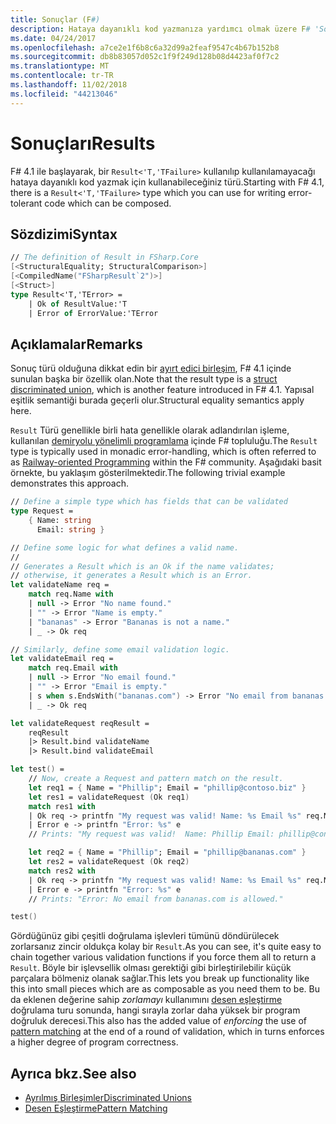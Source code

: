 ```yaml
---
title: Sonuçlar (F#)
description: Hataya dayanıklı kod yazmanıza yardımcı olmak üzere F# 'Sonuç' türünü kullanmayı öğrenin.
ms.date: 04/24/2017
ms.openlocfilehash: a7ce2e1f6b8c6a32d99a2feaf9547c4b67b152b8
ms.sourcegitcommit: db8b83057d052c1f9f249d128b08d4423af0f7c2
ms.translationtype: MT
ms.contentlocale: tr-TR
ms.lasthandoff: 11/02/2018
ms.locfileid: "44213046"
---
```

# <a name="results"></a><span data-ttu-id="bc27b-103">Sonuçları</span><span class="sxs-lookup"><span data-stu-id="bc27b-103">Results</span></span>

<span data-ttu-id="bc27b-104">F# 4.1 ile başlayarak, bir `Result<'T,'TFailure>` kullanılıp kullanılamayacağı hataya dayanıklı kod yazmak için kullanabileceğiniz türü.</span><span class="sxs-lookup"><span data-stu-id="bc27b-104">Starting with F# 4.1, there is a `Result<'T,'TFailure>` type which you can use for writing error-tolerant code which can be composed.</span></span>

## <a name="syntax"></a><span data-ttu-id="bc27b-105">Sözdizimi</span><span class="sxs-lookup"><span data-stu-id="bc27b-105">Syntax</span></span>

```fsharp
// The definition of Result in FSharp.Core
[<StructuralEquality; StructuralComparison>]
[<CompiledName("FSharpResult`2")>]
[<Struct>]
type Result<'T,'TError> = 
    | Ok of ResultValue:'T 
    | Error of ErrorValue:'TError
```

## <a name="remarks"></a><span data-ttu-id="bc27b-106">Açıklamalar</span><span class="sxs-lookup"><span data-stu-id="bc27b-106">Remarks</span></span>

<span data-ttu-id="bc27b-107">Sonuç türü olduğuna dikkat edin bir [ayırt edici birleşim](discriminated-unions.md#struct-discriminated-unions), F# 4.1 içinde sunulan başka bir özellik olan.</span><span class="sxs-lookup"><span data-stu-id="bc27b-107">Note that the result type is a [struct discriminated union](discriminated-unions.md#struct-discriminated-unions), which is another feature introduced in F# 4.1.</span></span>  <span data-ttu-id="bc27b-108">Yapısal eşitlik semantiği burada geçerli olur.</span><span class="sxs-lookup"><span data-stu-id="bc27b-108">Structural equality semantics apply here.</span></span>

<span data-ttu-id="bc27b-109">`Result` Türü genellikle birli hata genellikle olarak adlandırılan işleme, kullanılan [demiryolu yönelimli programlama](https://swlaschin.gitbooks.io/fsharpforfunandprofit/content/posts/recipe-part2.html) içinde F# topluluğu.</span><span class="sxs-lookup"><span data-stu-id="bc27b-109">The `Result` type is typically used in monadic error-handling, which is often referred to as [Railway-oriented Programming](https://swlaschin.gitbooks.io/fsharpforfunandprofit/content/posts/recipe-part2.html) within the F# community.</span></span>  <span data-ttu-id="bc27b-110">Aşağıdaki basit örnekte, bu yaklaşım gösterilmektedir.</span><span class="sxs-lookup"><span data-stu-id="bc27b-110">The following trivial example demonstrates this approach.</span></span>

```fsharp
// Define a simple type which has fields that can be validated
type Request = 
    { Name: string
      Email: string }

// Define some logic for what defines a valid name.
//
// Generates a Result which is an Ok if the name validates;
// otherwise, it generates a Result which is an Error.
let validateName req =
    match req.Name with
    | null -> Error "No name found."
    | "" -> Error "Name is empty."
    | "bananas" -> Error "Bananas is not a name."
    | _ -> Ok req

// Similarly, define some email validation logic.
let validateEmail req =
    match req.Email with
    | null -> Error "No email found."
    | "" -> Error "Email is empty."
    | s when s.EndsWith("bananas.com") -> Error "No email from bananas.com is allowed."
    | _ -> Ok req

let validateRequest reqResult =
    reqResult 
    |> Result.bind validateName
    |> Result.bind validateEmail

let test() = 
    // Now, create a Request and pattern match on the result.
    let req1 = { Name = "Phillip"; Email = "phillip@contoso.biz" }
    let res1 = validateRequest (Ok req1)
    match res1 with
    | Ok req -> printfn "My request was valid! Name: %s Email %s" req.Name req.Email
    | Error e -> printfn "Error: %s" e
    // Prints: "My request was valid!  Name: Phillip Email: phillip@consoto.biz"

    let req2 = { Name = "Phillip"; Email = "phillip@bananas.com" }
    let res2 = validateRequest (Ok req2)
    match res2 with
    | Ok req -> printfn "My request was valid! Name: %s Email %s" req.Name req.Email
    | Error e -> printfn "Error: %s" e
    // Prints: "Error: No email from bananas.com is allowed."

test()
```

<span data-ttu-id="bc27b-111">Gördüğünüz gibi çeşitli doğrulama işlevleri tümünü döndürülecek zorlarsanız zincir oldukça kolay bir `Result`.</span><span class="sxs-lookup"><span data-stu-id="bc27b-111">As you can see, it's quite easy to chain together various validation functions if you force them all to return a `Result`.</span></span>  <span data-ttu-id="bc27b-112">Böyle bir işlevsellik olması gerektiği gibi birleştirilebilir küçük parçalara bölmeniz olanak sağlar.</span><span class="sxs-lookup"><span data-stu-id="bc27b-112">This lets you break up functionality like this into small pieces which are as composable as you need them to be.</span></span>  <span data-ttu-id="bc27b-113">Bu da eklenen değerine sahip *zorlamayı* kullanımını [desen eşleştirme](pattern-matching.md) doğrulama turu sonunda, hangi sırayla zorlar daha yüksek bir program doğruluk derecesi.</span><span class="sxs-lookup"><span data-stu-id="bc27b-113">This also has the added value of *enforcing* the use of [pattern matching](pattern-matching.md) at the end of a round of validation, which in turns enforces a higher degree of program correctness.</span></span>

## <a name="see-also"></a><span data-ttu-id="bc27b-114">Ayrıca bkz.</span><span class="sxs-lookup"><span data-stu-id="bc27b-114">See also</span></span>

- [<span data-ttu-id="bc27b-115">Ayrılmış Birleşimler</span><span class="sxs-lookup"><span data-stu-id="bc27b-115">Discriminated Unions</span></span>](discriminated-unions.md)
- [<span data-ttu-id="bc27b-116">Desen Eşleştirme</span><span class="sxs-lookup"><span data-stu-id="bc27b-116">Pattern Matching</span></span>](pattern-matching.md)
